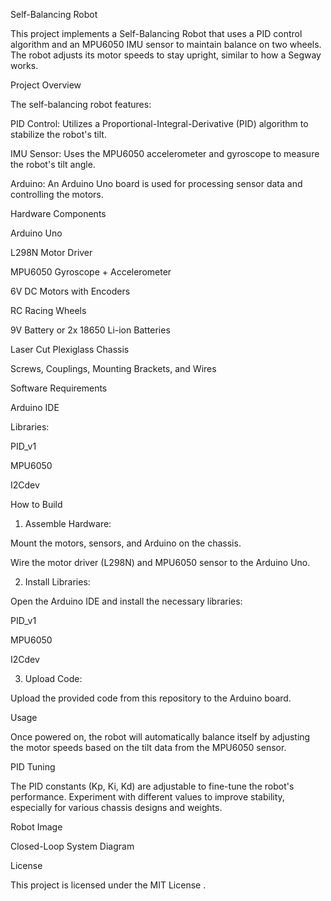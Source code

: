 Self-Balancing Robot

This project implements a Self-Balancing Robot that uses a PID control algorithm and an MPU6050 IMU sensor to maintain balance on two wheels. The robot adjusts its motor speeds to stay upright, similar to how a Segway works.

Project Overview

The self-balancing robot features:

PID Control: Utilizes a Proportional-Integral-Derivative (PID) algorithm to stabilize the robot's tilt.

IMU Sensor: Uses the MPU6050 accelerometer and gyroscope to measure the robot's tilt angle.

Arduino: An Arduino Uno board is used for processing sensor data and controlling the motors.

Hardware Components

Arduino Uno

L298N Motor Driver

MPU6050 Gyroscope + Accelerometer

6V DC Motors with Encoders

RC Racing Wheels

9V Battery or 2x 18650 Li-ion Batteries

Laser Cut Plexiglass Chassis

Screws, Couplings, Mounting Brackets, and Wires

Software Requirements

Arduino IDE

Libraries:

PID_v1

MPU6050

I2Cdev

How to Build
1. Assemble Hardware:

Mount the motors, sensors, and Arduino on the chassis.

Wire the motor driver (L298N) and MPU6050 sensor to the Arduino Uno.

2. Install Libraries:

Open the Arduino IDE and install the necessary libraries:

PID_v1

MPU6050

I2Cdev

3. Upload Code:

Upload the provided code from this repository to the Arduino board.

Usage

Once powered on, the robot will automatically balance itself by adjusting the motor speeds based on the tilt data from the MPU6050 sensor.

PID Tuning

The PID constants (Kp, Ki, Kd) are adjustable to fine-tune the robot's performance. Experiment with different values to improve stability, especially for various chassis designs and weights.

Robot Image

Closed-Loop System Diagram

License

This project is licensed under the MIT License
.
